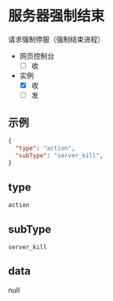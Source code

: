 # 服务器强制结束

请求强制停服（强制结束进程）

- 网页控制台
  - [ ] 收
- 实例
  - [x] 收
  - [ ] 发

## 示例

```json
{
  "type": "action",
  "subType": "server_kill",
}
```

## type

`action`

## subType

`server_kill`

## data

null
